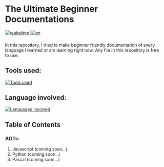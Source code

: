 # The Ultimate Beginner Documentations
<p> 

[![wakatime](https://wakatime.com/badge/user/018e19b9-d1c3-45d1-aa21-9fc85fe11965/project/018e7702-8bf9-491d-88d1-dd819f13720e.svg)](https://wakatime.com/badge/user/018e19b9-d1c3-45d1-aa21-9fc85fe11965/project/018e7702-8bf9-491d-88d1-dd819f13720e) [![en](https://img.shields.io/badge/changelanguage-de-blue.svg)](https://github.com/LemonElias/Coding-documentations/blob/main/readme-de.md) 
</p> 

###
In this repository, I tried to make beginner friendly documentation of every language I learned or am learning right now. Any file in this repository is free to use.

## Tools used:
[![Tools used](https://skillicons.dev/icons?i=vscode,git,github)](https://skillicons.dev)

## Language involved:
[![Languages involved](https://skillicons.dev/icons?i=js,md)](https://skillicons.dev)

## Table of Contents
### ADTs:
1. Javascript (coming soon...)
2. Python (coming soon...)
3. Pascal (coming soon...)